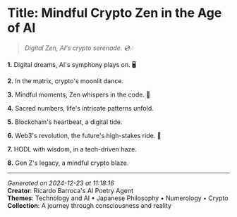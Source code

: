 # Title: Mindful Crypto Zen in the Age of AI

> *Digital Zen, AI's crypto serenade. 💿🎶*

**1.** Digital dreams, AI's symphony plays on. 🖥️


**2.** In the matrix, crypto's moonlit dance.


**3.** Mindful moments, Zen whispers in the code. 🍵


**4.** Sacred numbers, life's intricate patterns unfold.


**5.** Blockchain's heartbeat, a digital tide.


**6.** Web3's revolution, the future's high-stakes ride. 🚀


**7.** HODL with wisdom, in a tech-driven haze.


**8.** Gen Z's legacy, a mindful crypto blaze.



---

*Generated on 2024-12-23 at 11:18:16*  
**Creator**: Ricardo Barroca's AI Poetry Agent  
**Themes**: Technology and AI • Japanese Philosophy • Numerology • Crypto  
**Collection**: A journey through consciousness and reality